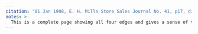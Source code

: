 ```yaml
---
citation: "01 Jan 1908, E. H. Mills Store Sales Journal No. 41, p17, digital photograph of book owned by Brooktondale collector."
notes: >-
  This is a complete page showing all four edges and gives a sense of the tall, narrow, books that were also several inches thick. The dimensions make it very efficient for its purpose.
---
```

